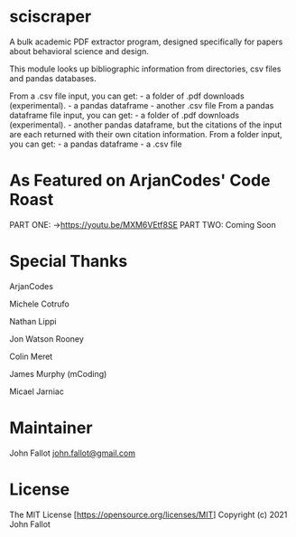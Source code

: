 # sciscraper
A bulk academic PDF extractor program, designed specifically for papers about behavioral science and design.

This module looks up bibliographic information from directories, csv files and pandas databases.

From a .csv file input, you can get:
    - a folder of .pdf downloads (experimental).
    - a pandas dataframe
    - another .csv file
From a pandas dataframe file input, you can get:
    - a folder of .pdf downloads (experimental).
    - another pandas dataframe, but the citations of the input are each returned with their own citation information.
From a folder input, you can get:
    - a pandas dataframe
    - a .csv file

# As Featured on ArjanCodes' Code Roast
PART ONE: ->https://youtu.be/MXM6VEtf8SE
PART TWO: Coming Soon

# Special Thanks

ArjanCodes

Michele Cotrufo

Nathan Lippi

Jon Watson Rooney

Colin Meret

James Murphy (mCoding)

Micael Jarniac

# Maintainer
John Fallot
john.fallot@gmail.com

# License
The MIT License [https://opensource.org/licenses/MIT]
Copyright (c) 2021 John Fallot
